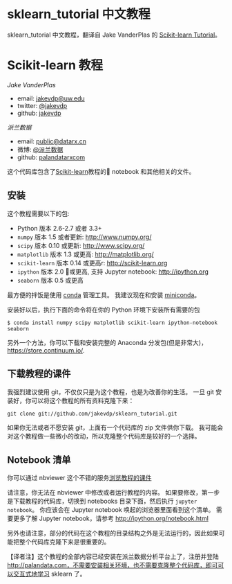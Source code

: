 # sklearn_tutorial 中文教程

sklearn_tutorial 中文教程，翻译自 Jake VanderPlas 的 [Scikit-learn Tutorial](https://github.com/jakevdp/sklearn_tutorial.git)。


# Scikit-learn 教程

*Jake VanderPlas*

- email: <jakevdp@uw.edu>
- twitter: [@jakevdp](https://twitter.com/jakevdp)
- github: [jakevdp](http://github.com/jakevdp)

*派兰数据*

- email: <public@datarx.cn>
- 微博: [@派兰数据](http://weibo.com/datarx)
- github: [palandatarxcom](http://github.com/palandatarxcom)


这个代码库包含了[Scikit-learn](http://scikit-learn.org)教程的 notebook 和其他相关的文件。


## 安装
这个教程需要以下的包:

- Python 版本 2.6-2.7 或者 3.3+
- `numpy` 版本 1.5 或者更新: http://www.numpy.org/
- `scipy` 版本 0.10 或更新: http://www.scipy.org/
- `matplotlib` 版本 1.3 或更高: http://matplotlib.org/
- `scikit-learn` 版本 0.14 或更高r: http://scikit-learn.org
- `ipython` 版本 2.0 或更高, 支持 Jupyter notebook: http://ipython.org
- `seaborn` 版本 0.5 或更高

最方便的拌饭是使用 [conda](https://store.continuum.io/) 管理工具。 我建议现在和安装 [miniconda](http://conda.pydata.org/miniconda.html)。

安装好以后，执行下面的命令将在你的 Python 环境下安装所有需要的包

```
$ conda install numpy scipy matplotlib scikit-learn ipython-notebook seaborn
```

另外一个方法，你可以下载和安装完整的 Anaconda 分发包(但是非常大)， https://store.continuum.io/.


## 下载教程的课件

我强烈建议使用 git，不仅仅只是为这个教程，也是为改善你的生活。 一旦 git 安装好，你可以将这个教程的所有资料克隆下来：

    git clone git://github.com/jakevdp/sklearn_tutorial.git

如果你无法或者不愿安装 git，上面有一个代码库的 zip 文件供你下载。 我可能会对这个教程做一些微小的改动，所以克隆整个代码库是较好的一个选择。


## Notebook 清单
你可以通过 nbviewer 这个不错的服务[浏览教程的课件](http://nbviewer.ipython.org/github/palandatarxcom/sklearn_tutorial_cn/blob/master/notebooks/Index.ipynb)

请注意，你无法在 nbviewer 中修改或者运行教程的内容。 如果要修改，第一步是下载教程的代码库，切换到 notebooks 目录下面，然后执行 ``jupyter notebook``。 你应该会在 Jupyter notebook 唤起的浏览器里面看到这个清单。 需要更多了解 Jupyter notebook，请参考 http://ipython.org/notebook.html

另外也请注意，部分的代码在这个教程的目录结构之外是无法运行的，因此如果可能把整个代码库克隆下来是很重要的。

【译者注】这个教程的全部内容已经安装在派兰数据分析平台上了，注册并登陆 http://palandata.com，不需要安装相关环境，也不需要克隆整个代码库，即可可以交互式地学习 sklearn 了。